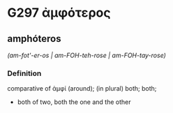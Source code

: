 # G297 ἀμφότερος

## amphóteros

_(am-fot'-er-os | am-FOH-teh-rose | am-FOH-tay-rose)_

### Definition

comparative of ἀμφί (around); (in plural) both; both; 

- both of two, both the one and the other
